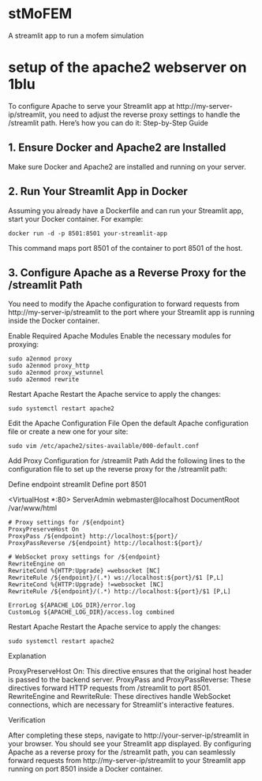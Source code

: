 # stMoFEM
A streamlit app to run a mofem simulation

# setup of the apache2 webserver on 1blu
To configure Apache to serve your Streamlit app at http://my-server-ip/streamlit, you need to adjust the reverse proxy settings to handle the /streamlit path. Here’s how you can do it:
Step-by-Step Guide

## 1. Ensure Docker and Apache2 are Installed

Make sure Docker and Apache2 are installed and running on your server.
## 2. Run Your Streamlit App in Docker

Assuming you already have a Dockerfile and can run your Streamlit app, start your Docker container. For example:

    docker run -d -p 8501:8501 your-streamlit-app


This command maps port 8501 of the container to port 8501 of the host.

## 3. Configure Apache as a Reverse Proxy for the /streamlit Path

You need to modify the Apache configuration to forward requests from http://my-server-ip/streamlit to the port where your Streamlit app is running inside the Docker container.

Enable Required Apache Modules Enable the necessary modules for proxying:

    sudo a2enmod proxy
    sudo a2enmod proxy_http
    sudo a2enmod proxy_wstunnel
    sudo a2enmod rewrite

Restart Apache Restart the Apache service to apply the changes:

    sudo systemctl restart apache2

Edit the Apache Configuration File Open the default Apache configuration file or create a new one for your site:

    sudo vim /etc/apache2/sites-available/000-default.conf

Add Proxy Configuration for /streamlit Path Add the following lines to the configuration file to set up the reverse proxy for the /streamlit path:

Define endpoint streamlit
Define port 8501

<VirtualHost *:80>
    ServerAdmin webmaster@localhost
    DocumentRoot /var/www/html

    # Proxy settings for /${endpoint}
    ProxyPreserveHost On
    ProxyPass /${endpoint} http://localhost:${port}/
    ProxyPassReverse /${endpoint} http://localhost:${port}/

    # WebSocket proxy settings for /${endpoint}
    RewriteEngine on
    RewriteCond %{HTTP:Upgrade} =websocket [NC]
    RewriteRule /${endpoint}/(.*) ws://localhost:${port}/$1 [P,L]
    RewriteCond %{HTTP:Upgrade} !=websocket [NC]
    RewriteRule /${endpoint}/(.*) http://localhost:${port}/$1 [P,L]

    ErrorLog ${APACHE_LOG_DIR}/error.log
    CustomLog ${APACHE_LOG_DIR}/access.log combined
</VirtualHost>

Restart Apache Restart the Apache service to apply the changes:

    sudo systemctl restart apache2


Explanation

ProxyPreserveHost On: This directive ensures that the original host header is passed to the backend server.
ProxyPass and ProxyPassReverse: These directives forward HTTP requests from /streamlit to port 8501.
RewriteEngine and RewriteRule: These directives handle WebSocket connections, which are necessary for Streamlit's interactive features.


Verification

After completing these steps, navigate to http://your-server-ip/streamlit in your browser. You should see your Streamlit app displayed.
By configuring Apache as a reverse proxy for the /streamlit path, you can seamlessly forward requests from http://my-server-ip/streamlit to your Streamlit app running on port 8501 inside a Docker container.